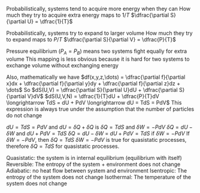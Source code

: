 Probabilistically, systems tend to acquire more energy when they can
	How much they try to acquire extra energy maps to $1/T$
		$\dfrac{\partial S}{\partial U} = \dfrac{1}{T}$

Probabilistically, systems try to expand to larger volume
	How much they try to expand maps to $P/T$
		$\dfrac{\partial S}{\partial V} = \dfrac{P}{T}$

Pressure equilibrium $(P_A = P_B)$ means two systems fight equally for extra volume
	This mapping is less obvious because it is hard for two systems to exchange volume without exchanging energy

Also, mathematically we have $df(x,y,z,\dots) = \dfrac{\partial f}{\partial x}dx + \dfrac{\partial f}{\partial y}dy + \dfrac{\partial f}{\partial z}dz + \dots$
	So $dS(U,V) = \dfrac{\partial S}{\partial U}dU + \dfrac{\partial S}{\partial V}dV$
	$dS(U,V,N) = \dfrac{1}{T}dU + \dfrac{P}{T}dV \longrightarrow TdS = dU + PdV \longrightarrow dU = TdS = PdV$
		This expression is always true under the assumption that the number of particles do not change

$dU = TdS = PdV$ and $dU = \delta Q + \delta Q$
	is $\delta Q = TdS$ and $\delta W = -PdV$
	$\delta Q = dU - \delta W$ and $dU + PdV = TdS$
	$\delta Q = dU - \delta W$ = $dU + PdV = TdS$
		if $\delta W = -PdV$
If $\delta W = -PdV$, then $\delta Q = TdS$
	$\delta W = -PdV$ is true for quasistatic processes, therefore $\delta Q = TdS$ for quasistatic processes.

Quasistatic: the system is in internal equilibrium (equilibrium with itself)
Reversible: The entropy of the system + environment does not change
Adiabatic: no heat flow between system and environment
Isentropic: The entropy of the system does not change
Isothermal: The temperature of the system does not change

